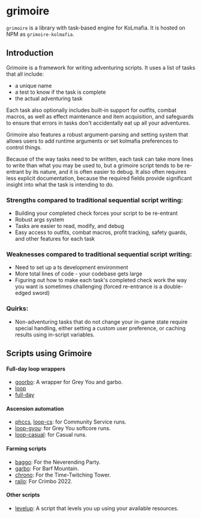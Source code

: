 # grimoire

`grimoire` is a library with task-based engine for KoLmafia. It is hosted on NPM as `grimoire-kolmafia`.

## Introduction

Grimoire is a framework for writing adventuring scripts. It uses a list of tasks that all include:

- a unique name
- a test to know if the task is complete
- the actual adventuring task

Each task also optionally includes built-in support for outfits, combat macros, as well as effect maintenance and item acquisition, and safeguards to ensure that errors in tasks don't accidentally eat up all your adventures.

Grimoire also features a robust argument-parsing and setting system that allows users to add runtime arguments or set kolmafia preferences to control things.

Because of the way tasks need to be written, each task can take more lines to write than what you may be used to, but a grimoire script tends to be re-entrant by its nature, and it is often easier to debug. It also often requires less explicit documentation, because the required fields provide significant insight into what the task is intending to do.

### Strengths compared to traditional sequential script writing:

- Building your completed check forces your script to be re-entrant
- Robust args system
- Tasks are easier to read, modify, and debug
- Easy access to outfits, combat macros, profit tracking, safety guards, and other features for each task

### Weaknesses compared to traditional sequential script writing:

- Need to set up a ts development environment
- More total lines of code - your codebase gets large
- Figuring out how to make each task's completed check work the way you want is sometimes challenging (forced re-entrance is a double-edged sword)

### Quirks:

- Non-adventuring tasks that do not change your in-game state require special handling, either setting a custom user preference, or caching results using in-script variables.

## Scripts using Grimoire

#### Full-day loop wrappers
- [goorbo](https://github.com/frazazel/goorbo): A wrapper for Grey You and garbo.
- [loop](https://github.com/Kasekopf/loop)
- [full-day](https://github.com/MrFizzyBubbs/full-day)

#### Ascension automation
- [phccs](https://github.com/horrible-little-slime/phccs), [loop-cs](https://github.com/MrFizzyBubbs/loop-cs): for Community Service runs.
- [loop-gyou](https://github.com/Kasekopf/loop-casual/tree/gyou): for Grey You softcore runs.
- [loop-casual](https://github.com/Kasekopf/loop-casual): for Casual runs.

#### Farming scripts 
- [baggo](https://github.com/MrFizzyBubbs/bag-collector): For the Neverending Party.
- [garbo](https://github.com/Loathing-Associates-Scripting-Society/garbage-collector): For Barf Mountain.
- [chrono](https://github.com/loathers/chrono-collector/tree/main/src): For the Time-Twitching Tower.
- [railo](https://github.com/loathers/railo): For Crimbo 2022.

#### Other scripts
- [levelup](https://github.com/frazazel/levelup): A script that levels you up using your available resources.
